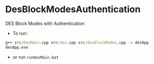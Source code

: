 # DesBlockModesAuthentication
DES Block Modes with Authentication


- To run:
```bat
g++ src/DesMain.cpp src/des.cpp src/desBlockModes.cpp -o desApp
desApp.exe
```

- or run `runDesMain.bat`
